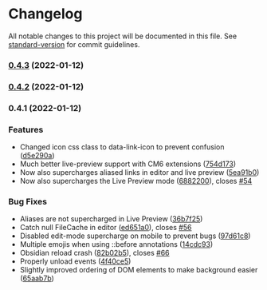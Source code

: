 # Changelog

All notable changes to this project will be documented in this file. See [standard-version](https://github.com/conventional-changelog/standard-version) for commit guidelines.

### [0.4.3](https://github.com/HEmile/obsidian_supercharged_links/compare/v0.4.2...v0.4.3) (2022-01-12)

### [0.4.2](https://github.com/HEmile/obsidian_supercharged_links/compare/v0.4.1...v0.4.2) (2022-01-12)

### 0.4.1 (2022-01-12)


### Features

* Changed icon css class to data-link-icon to prevent confusion ([d5e290a](https://github.com/HEmile/obsidian_supercharged_links/commit/d5e290a7522d9c0df5dfdf9385705412d03632ce))
* Much better live-preview support with CM6 extensions ([754d173](https://github.com/HEmile/obsidian_supercharged_links/commit/754d173b2e1b6bd7749a8225bce6ec08108bc3da))
* Now also supercharges aliased links in editor and live preview ([5ea91b0](https://github.com/HEmile/obsidian_supercharged_links/commit/5ea91b0f427b6dce6de2bc1694aca226a1ba7fc0))
* Now also supercharges the Live Preview mode ([6882200](https://github.com/HEmile/obsidian_supercharged_links/commit/68822004939553f90b9e5a73825643232f2738b8)), closes [#54](https://github.com/HEmile/obsidian_supercharged_links/issues/54)


### Bug Fixes

* Aliases are not supercharged in Live Preview ([36b7f25](https://github.com/HEmile/obsidian_supercharged_links/commit/36b7f25fa9af31acb3d6f95d876716f0b8b3a561))
* Catch null FileCache in editor ([ed651a0](https://github.com/HEmile/obsidian_supercharged_links/commit/ed651a0eaf3a43ee09ceea6e9dcbb6b2924e2505)), closes [#56](https://github.com/HEmile/obsidian_supercharged_links/issues/56)
* Disabled edit-mode supercharge on mobile to prevent bugs ([97d61c8](https://github.com/HEmile/obsidian_supercharged_links/commit/97d61c8861a274093ecd1f4f6fe5e7ff68f2194c))
* Multiple emojis when using ::before annotations ([14cdc93](https://github.com/HEmile/obsidian_supercharged_links/commit/14cdc9385c73ac371590733ea5a695c09304b45f))
* Obsidian reload crash ([82b02b5](https://github.com/HEmile/obsidian_supercharged_links/commit/82b02b54a34cdbd18b02b3d2efed2455be7e9d57)), closes [#66](https://github.com/HEmile/obsidian_supercharged_links/issues/66)
* Properly unload events ([4f40ce5](https://github.com/HEmile/obsidian_supercharged_links/commit/4f40ce5e5e15c155208ee0888d53fd9c3e6415b5))
* Slightly improved ordering of DOM elements to make background easier ([65aab7b](https://github.com/HEmile/obsidian_supercharged_links/commit/65aab7bc63d8e4feb21e29fffc890dc16ff493f1))
